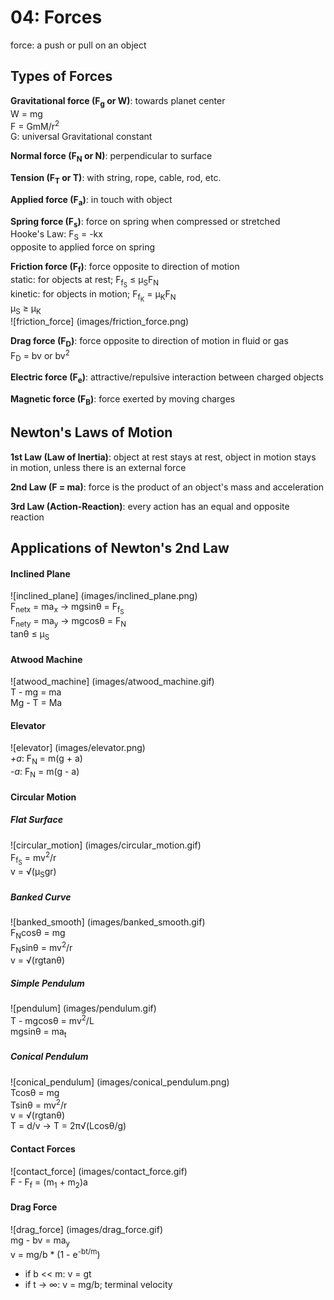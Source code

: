 # 04: Forces

force: a push or pull on an object

## Types of Forces 

**Gravitational force (F<sub>g</sub> or W)**: towards planet center   
W = mg  
F = GmM/r<sup>2</sup>   
G: universal Gravitational constant

**Normal force (F<sub>N</sub> or N)**: perpendicular to surface   

**Tension (F<sub>T</sub> or T)**: with string, rope, cable, rod, etc.  

**Applied force (F<sub>a</sub>)**: in touch with object

**Spring force (F<sub>s</sub>)**: force on spring when compressed or stretched  
Hooke's Law: F<sub>S</sub> = -kx   
opposite to applied force on spring

**Friction force (F<sub>f</sub>)**: force opposite to direction of motion  
static: for objects at rest; F<sub>f<sub>S</sub></sub> &le; &mu;<sub>S</sub>F<sub>N</sub>  
kinetic: for objects in motion; F<sub>f<sub>K</sub></sub> = &mu;<sub>K</sub>F<sub>N</sub>  
&mu;<sub>S</sub> &ge; &mu;<sub>K</sub>  
![friction_force] (images/friction_force.png)

**Drag force (F<sub>D</sub>)**: force opposite to direction of motion in fluid or gas  
F<sub>D</sub> = bv or bv<sup>2</sup>

**Electric force (F<sub>e</sub>)**: attractive/repulsive interaction between charged objects

**Magnetic force (F<sub>B</sub>)**: force exerted by moving charges

## Newton's Laws of Motion

**1st Law (Law of Inertia)**: object at rest stays at rest, object in motion stays in motion, unless there is an external force

**2nd Law (F = ma)**: force is the product of an object's mass and acceleration

**3rd Law (Action-Reaction)**: every action has an equal and opposite reaction

## Applications of Newton's 2nd Law

#### Inclined Plane
![inclined_plane] (images/inclined_plane.png)  
F<sub>netx</sub> = ma<sub>x</sub> -> mgsin&theta; = F<sub>f<sub>S</sub></sub>  
F<sub>nety</sub> = ma<sub>y</sub> -> mgcos&theta; = F<sub>N</sub>  
tan&theta; &le; &mu;<sub>S</sub>

#### Atwood Machine
![atwood_machine] (images/atwood_machine.gif)  
T - mg = ma  
Mg - T = Ma 

#### Elevator
![elevator] (images/elevator.png)  
*+a*: F<sub>N</sub> = m(g + a)  
*-a*: F<sub>N</sub> = m(g - a)

#### Circular Motion

##### Flat Surface
![circular_motion] (images/circular_motion.gif)  
F<sub>f<sub>S</sub></sub> = mv<sup>2</sup>/r  
v = &radic;(&mu;<sub>S</sub>gr) 

##### Banked Curve
![banked_smooth] (images/banked_smooth.gif)  
F<sub>N</sub>cos&theta; = mg  
F<sub>N</sub>sin&theta; = mv<sup>2</sup>/r  
v = &radic;(rgtan&theta;)

##### Simple Pendulum
![pendulum] (images/pendulum.gif)  
T - mgcos&theta; = mv<sup>2</sup>/L  
mgsin&theta; = ma<sub>t</sub>

##### Conical Pendulum
![conical_pendulum] (images/conical_pendulum.png)  
Tcos&theta; = mg  
Tsin&theta; = mv<sup>2</sup>/r  
v = &radic;(rgtan&theta;)  
T = d/v -> T = 2&pi;&radic;(Lcos&theta;/g)

#### Contact Forces
![contact_force] (images/contact_force.gif)  
F - F<sub>f</sub> = (m<sub>1</sub> + m<sub>2</sub>)a

#### Drag Force 
![drag_force] (images/drag_force.gif)  
mg - bv = ma<sub>y</sub>  
v = mg/b * (1 - e<sup>-bt/m</sup>)  
+ if b &lt;&lt; m: v = gt
+ if t -> &infin;: v = mg/b; terminal velocity


